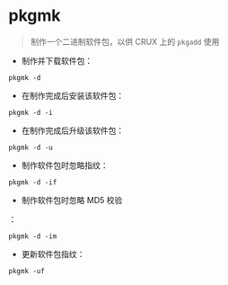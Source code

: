 # pkgmk

> 制作一个二进制软件包，以供 CRUX 上的 `pkgadd` 使用

- 制作并下载软件包：

`pkgmk -d`

- 在制作完成后安装该软件包：

`pkgmk -d -i`

- 在制作完成后升级该软件包：

`pkgmk -d -u`

- 制作软件包时忽略指纹：

`pkgmk -d -if`

- 制作软件包时忽略 MD5 校验

：

`pkgmk -d -im`

- 更新软件包指纹：

`pkgmk -uf`

[#]: contributors: ([王興與]，[王兴宇]，[Datura stramonium L.])